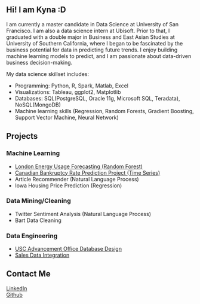 <script async src="https://www.googletagmanager.com/gtag/js?id=UA-113914402-1"></script>
<script>
  window.dataLayer = window.dataLayer || [];
  function gtag(){dataLayer.push(arguments);}
  gtag('js', new Date());

  gtag('config', 'UA-113914402-1');
</script>

<title>
Kyna Ji
</title>

## Hi! I am Kyna :D
I am currently a master candidate in Data Science at University of San Francisco. I am also a data science intern at Ubisoft. Prior to that, I graduated with a double major in Business and East Asian Studies at University of Southern California, where I began to be fascinated by the business potential for data in predicting future trends. I enjoy building machine learning models to predict, and I am passionate about data-driven business decision-making.
 
My data science skillset includes:
* Programming: Python, R, Spark, Matlab, Excel
* Visualizations: Tableau, ggplot2, Matplotlib
* Databases: SQL(PostgreSQL, Oracle 11g, Microsoft SQL, Teradata), NoSQL(MongoDB)
* Machine learning skills (Regression, Random Forests, Gradient Boosting, Support Vector Machine, Neural Network)

## Projects
### Machine Learning
* [London Energy Usage Forecasting (Random Forest)](https://feiran-kyna-ji.github.io/projects/smart_meter)
* [Canadian Bankruptcy Rate Prediction Project (Time Series)](https://github.com/feiran-kyna-ji/canadian-bankruptcy-time-series)
* Article Recommender (Natural Language Process)
* Iowa Housing Price Prediction (Regression)

### Data Mining/Cleaning
* Twitter Sentiment Analysis (Natural Language Process)
* Bart Data Cleaning 

### Data Engineering
* [USC Advancement Office Database Design](https://github.com/feiran-kyna-ji/usc-database-design)
* [Sales Data Integration](https://feiran-kyna-ji.github.io/projects/sales_data)

## Contact Me
[LinkedIn](https://www.linkedin.com/in/kyna-ji/)  
[Github](https://github.com/feiran-kyna-ji)
